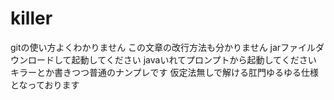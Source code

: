 # killer
gitの使い方よくわかりません
この文章の改行方法も分かりません
jarファイルダウンロードして起動してください
javaいれてプロンプトから起動してください
キラーとか書きつつ普通のナンプレです
仮定法無しで解ける肛門ゆるゆる仕様となっております

